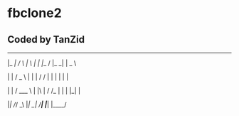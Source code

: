 # fbclone2
## Coded by TanZid

 _____      _      _   _   _____  ___   ____    

 |_   _|    / \    | \ | | |__  / |_ _| |  _ \   

   | |     / _ \   |  \| |   / /   | |  | | | |  

   | |    / ___ \  | |\  |  / /_   | |  | |_| |  

   |_|   /_/   \_\ |_| \_| /____| |___| |____/ 
